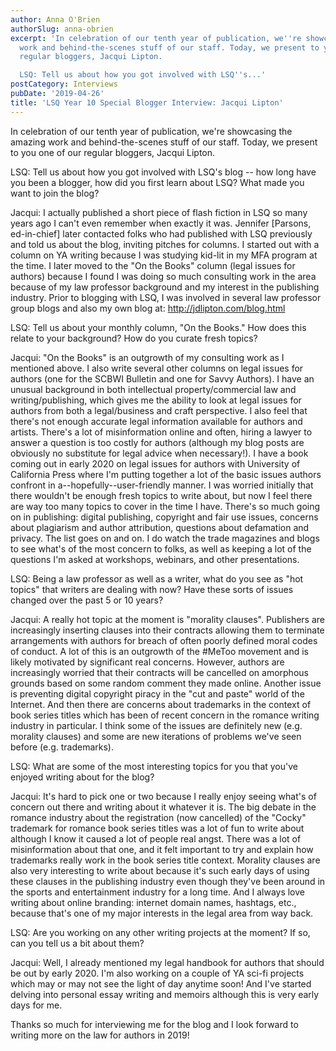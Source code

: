 ```yaml
---
author: Anna O'Brien
authorSlug: anna-obrien
excerpt: 'In celebration of our tenth year of publication, we''re showcasing the amazing
  work and behind-the-scenes stuff of our staff. Today, we present to you one of our
  regular bloggers, Jacqui Lipton.

  LSQ: Tell us about how you got involved with LSQ''s...'
postCategory: Interviews
pubDate: '2019-04-26'
title: 'LSQ Year 10 Special Blogger Interview: Jacqui Lipton'
---
```

In celebration of our tenth year of publication, we're showcasing the amazing work and behind-the-scenes stuff of our staff. Today, we present to you one of our regular bloggers, Jacqui Lipton.

LSQ: Tell us about how you got involved with LSQ's blog -- how long have you been a blogger, how did you first learn about LSQ? What made you want to join the blog?

Jacqui: I actually published a short piece of flash fiction in LSQ so many years ago I can't even remember when exactly it was. Jennifer [Parsons, ed-in-chief] later contacted folks who had published with LSQ previously and told us about the blog, inviting pitches for columns. I started out with a column on YA writing because I was studying kid-lit in my MFA program at the time. I later moved to the "On the Books" column (legal issues for authors) because I found I was doing so much consulting work in the area because of my law professor background and my interest in the publishing industry. Prior to blogging with LSQ, I was involved in several law professor group blogs and also my own blog at: http://jdlipton.com/blog.html

LSQ: Tell us about your monthly column, "On the Books." How does this relate to your background? How do you curate fresh topics?

Jacqui: "On the Books" is an outgrowth of my consulting work as I mentioned above. I also write several other columns on legal issues for authors (one for the SCBWI Bulletin and one for Savvy Authors). I have an unusual background in both intellectual property/commercial law and writing/publishing, which gives me the ability to look at legal issues for authors from both a legal/business and craft perspective. I also feel that there's not enough accurate legal information available for authors and artists. There's a lot of misinformation online and often, hiring a lawyer to answer a question is too costly for authors (although my blog posts are obviously no substitute for legal advice when necessary!). I have a book coming out in early 2020 on legal issues for authors with University of California Press where I'm putting together a lot of the basic issues authors confront in a--hopefully--user-friendly manner. I was worried initially that there wouldn't be enough fresh topics to write about, but now I feel there are way too many topics to cover in the time I have. There's so much going on in publishing: digital publishing, copyright and fair use issues, concerns about plagiarism and author attribution, questions about defamation and privacy. The list goes on and on. I do watch the trade magazines and blogs to see what's of the most concern to folks, as well as keeping a lot of the questions I'm asked at workshops, webinars, and other presentations.

LSQ: Being a law professor as well as a writer, what do you see as "hot topics" that writers are dealing with now? Have these sorts of issues changed over the past 5 or 10 years?

Jacqui: A really hot topic at the moment is "morality clauses". Publishers are increasingly inserting clauses into their contracts allowing them to terminate arrangements with authors for breach of often poorly defined moral codes of conduct. A lot of this is an outgrowth of the #MeToo movement and is likely motivated by significant real concerns. However, authors are increasingly worried that their contracts will be cancelled on amorphous grounds based on some random comment they made online. Another issue is preventing digital copyright piracy in the "cut and paste" world of the Internet. And then there are concerns about trademarks in the context of book series titles which has been of recent concern in the romance writing industry in particular. I think some of the issues are definitely new (e.g. morality clauses) and some are new iterations of problems we've seen before (e.g. trademarks).

LSQ: What are some of the most interesting topics for you that you've enjoyed writing about for the blog?

Jacqui: It's hard to pick one or two because I really enjoy seeing what's of concern out there and writing about it whatever it is. The big debate in the romance industry about the registration (now cancelled) of the "Cocky" trademark for romance book series titles was a lot of fun to write about although I know it caused a lot of people real angst. There was a lot of misinformation about that one, and it felt important to try and explain how trademarks really work in the book series title context. Morality clauses are also very interesting to write about because it's such early days of using these clauses in the publishing industry even though they've been around in the sports and entertainment industry for a long time. And I always love writing about online branding: internet domain names, hashtags, etc., because that's one of my major interests in the legal area from way back.

LSQ: Are you working on any other writing projects at the moment? If so, can you tell us a bit about them?

Jacqui: Well, I already mentioned my legal handbook for authors that should be out by early 2020. I'm also working on a couple of YA sci-fi projects which may or may not see the light of day anytime soon! And I've started delving into personal essay writing and memoirs although this is very early days for me.

Thanks so much for interviewing me for the blog and I look forward to writing more on the law for authors in 2019!
